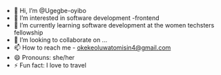 - 👋 Hi, I’m @Ugegbe-oyibo
- 👀 I’m interested in software development -frontend
- 🌱 I’m currently learning software development at the women techsters fellowship
- 💞️ I’m looking to collaborate on ...
- 📫 How to reach me - okekeoluwatomisin4@gmail.com
- 😄 Pronouns: she/her
- ⚡ Fun fact: I love to travel

<!---
Ugegbe-oyibo/Ugegbe-oyibo is a ✨ special ✨ repository because its `README.md` (this file) appears on your GitHub profile.
You can click the Preview link to take a look at your changes.
--->
